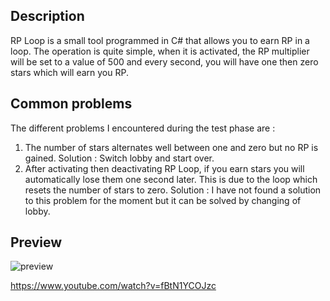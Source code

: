 ## Description
RP Loop is a small tool programmed in C# that allows you to earn RP in a loop. The operation is quite simple, when it is activated, the RP multiplier will be set to a value of 500 and every second, you will have one then zero stars which will earn you RP.
## Common problems
The different problems I encountered during the test phase are :

 1. The number of stars alternates well between one and zero but no RP is gained.
 Solution : Switch lobby and start over.
 3. After activating then deactivating RP Loop, if you earn stars you will automatically lose them one second later. This is due to the loop which resets the number of stars to zero.
 Solution : I have not found a solution to this problem for the moment but it can be solved by changing of lobby.
 ## Preview
 ![preview](https://user-images.githubusercontent.com/105000222/168490970-ecdcd309-aaeb-446b-a6ea-b19b2f3685f0.PNG)
 
 https://www.youtube.com/watch?v=fBtN1YCOJzc
